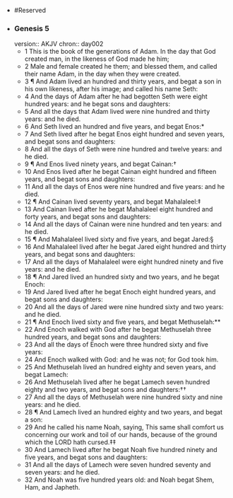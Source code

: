 - #Reserved
- ### Genesis 5
  version:: AKJV
  chron:: day002
	- 1 This is the book of the generations of Adam. In the day that God created man, in the
	  likeness of God made he him;
	- 2 Male and female created he them; and blessed them, and
	  called their name Adam, in the day when they were created.
	- 3 ¶ And Adam lived an hundred and thirty years, and begat a son in his own likeness,
	  after his image; and called his name Seth:
	- 4 And the days of Adam after he had begotten
	  Seth were eight hundred years: and he begat sons and daughters:
	- 5 And all the days that
	  Adam lived were nine hundred and thirty years: and he died.
	- 6 And Seth lived an hundred and five years, and begat Enos:*
	- 7 And Seth lived after he
	  begat Enos eight hundred and seven years, and begat sons and daughters:
	- 8 And all the
	  days of Seth were nine hundred and twelve years: and he died.
	- 9 ¶ And Enos lived ninety years, and begat Cainan:†
	- 10 And Enos lived after he begat
	  Cainan eight hundred and fifteen years, and begat sons and daughters:
	- 11 And all the
	  days of Enos were nine hundred and five years: and he died.
	- 12 ¶ And Cainan lived seventy years, and begat Mahalaleel:‡
	- 13 And Cainan lived after
	  he begat Mahalaleel eight hundred and forty years, and begat sons and daughters:
	- 14 And all the days of Cainan were nine hundred and ten years: and he died.
	- 15 ¶ And Mahalaleel lived sixty and five years, and begat Jared:§
	- 16 And Mahalaleel
	  lived after he begat Jared eight hundred and thirty years, and begat sons and daughters:
	- 17 And all the days of Mahalaleel were eight hundred ninety and five years: and he died.
	- 18 ¶ And Jared lived an hundred sixty and two years, and he begat Enoch:
	- 19 And Jared
	  lived after he begat Enoch eight hundred years, and begat sons and daughters:
	- 20 And
	  all the days of Jared were nine hundred sixty and two years: and he died.
	- 21 ¶ And Enoch lived sixty and five years, and begat Methuselah:**
	- 22 And Enoch
	  walked with God after he begat Methuselah three hundred years, and begat sons and
	  daughters:
	- 23 And all the days of Enoch were three hundred sixty and five years:
	- 24 And
	  Enoch walked with God: and he was not; for God took him.
	- 25 And Methuselah lived an hundred eighty and seven years, and begat Lamech:
	- 26 And Methuselah lived after he begat Lamech seven hundred eighty and two years,
	  and begat sons and daughters:††
	- 27 And all the days of Methuselah were nine hundred
	  sixty and nine years: and he died.
	- 28 ¶ And Lamech lived an hundred eighty and two years, and begat a son:
	- 29 And
	  he called his name Noah, saying, This same shall comfort us concerning our work
	  and toil of our hands, because of the ground which the LORD hath cursed.‡‡
	- 30 And
	  Lamech lived after he begat Noah five hundred ninety and five years, and begat sons
	  and daughters:
	- 31 And all the days of Lamech were seven hundred seventy and seven
	  years: and he died.
	- 32 And Noah was five hundred years old: and Noah begat Shem,
	  Ham, and Japheth.